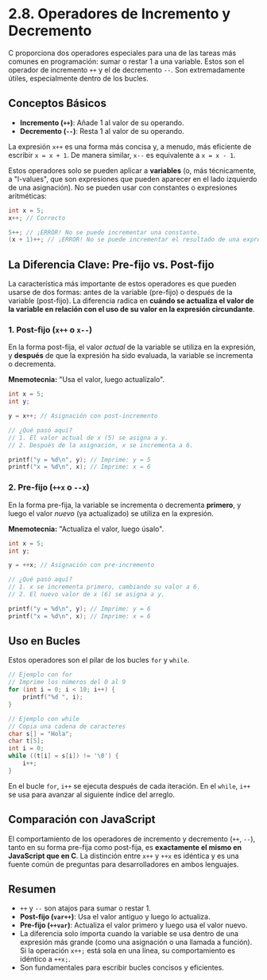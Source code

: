 # 2.8. Operadores de Incremento y Decremento

C proporciona dos operadores especiales para una de las tareas más comunes en programación: sumar o restar 1 a una variable. Estos son el operador de incremento `++` y el de decremento `--`. Son extremadamente útiles, especialmente dentro de los bucles.

## Conceptos Básicos

- **Incremento (`++`)**: Añade 1 al valor de su operando.
- **Decremento (`--`)**: Resta 1 al valor de su operando.

La expresión `x++` es una forma más concisa y, a menudo, más eficiente de escribir `x = x + 1`. De manera similar, `x--` es equivalente a `x = x - 1`.

Estos operadores solo se pueden aplicar a **variables** (o, más técnicamente, a "l-values", que son expresiones que pueden aparecer en el lado izquierdo de una asignación). No se pueden usar con constantes o expresiones aritméticas:

```c
int x = 5;
x++; // Correcto

5++; // ¡ERROR! No se puede incrementar una constante.
(x + 1)++; // ¡ERROR! No se puede incrementar el resultado de una expresión.
```

## La Diferencia Clave: Pre-fijo vs. Post-fijo

La característica más importante de estos operadores es que pueden usarse de dos formas: antes de la variable (pre-fijo) o después de la variable (post-fijo). La diferencia radica en **cuándo se actualiza el valor de la variable en relación con el uso de su valor en la expresión circundante**.

### 1. Post-fijo (`x++` o `x--`)

En la forma post-fija, el valor _actual_ de la variable se utiliza en la expresión, y **después** de que la expresión ha sido evaluada, la variable se incrementa o decrementa.

**Mnemotecnia:** "Usa el valor, luego actualízalo".

```c
int x = 5;
int y;

y = x++; // Asignación con post-incremento

// ¿Qué pasó aquí?
// 1. El valor actual de x (5) se asigna a y.
// 2. Después de la asignación, x se incrementa a 6.

printf("y = %d\n", y); // Imprime: y = 5
printf("x = %d\n", x); // Imprime: x = 6
```

### 2. Pre-fijo (`++x` o `--x`)

En la forma pre-fija, la variable se incrementa o decrementa **primero**, y luego el valor _nuevo_ (ya actualizado) se utiliza en la expresión.

**Mnemotecnia:** "Actualiza el valor, luego úsalo".

```c
int x = 5;
int y;

y = ++x; // Asignación con pre-incremento

// ¿Qué pasó aquí?
// 1. x se incrementa primero, cambiando su valor a 6.
// 2. El nuevo valor de x (6) se asigna a y.

printf("y = %d\n", y); // Imprime: y = 6
printf("x = %d\n", x); // Imprime: x = 6
```

## Uso en Bucles

Estos operadores son el pilar de los bucles `for` y `while`.

```c
// Ejemplo con for
// Imprime los números del 0 al 9
for (int i = 0; i < 10; i++) {
    printf("%d ", i);
}

// Ejemplo con while
// Copia una cadena de caracteres
char s[] = "Hola";
char t[5];
int i = 0;
while ((t[i] = s[i]) != '\0') {
    i++;
}
```

En el bucle `for`, `i++` se ejecuta después de cada iteración. En el `while`, `i++` se usa para avanzar al siguiente índice del arreglo.

## Comparación con JavaScript

El comportamiento de los operadores de incremento y decremento (`++`, `--`), tanto en su forma pre-fija como post-fija, es **exactamente el mismo en JavaScript que en C**. La distinción entre `x++` y `++x` es idéntica y es una fuente común de preguntas para desarrolladores en ambos lenguajes.

## Resumen

- `++` y `--` son atajos para sumar o restar 1.
- **Post-fijo (`var++`)**: Usa el valor antiguo y luego lo actualiza.
- **Pre-fijo (`++var`)**: Actualiza el valor primero y luego usa el valor nuevo.
- La diferencia solo importa cuando la variable se usa dentro de una expresión más grande (como una asignación o una llamada a función). Si la operación `x++;` está sola en una línea, su comportamiento es idéntico a `++x;`.
- Son fundamentales para escribir bucles concisos y eficientes.
